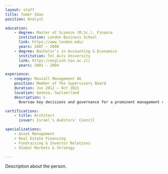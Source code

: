 ```yaml
---
layout: staff
title: Tomer Idan
position: Analyst

education:
    - degree: Master of Science (M.Sc.), Finance
      institution: London Business School
      link: https://www.london.edu/
      years: 2007 – 2008
    - degree: Bachelor’s in Accounting & Economics
      institution: Tel Aviv University
      link: https://english.tau.ac.il/
      years: 2001 – 2004

experience:
  - company: Mascall Management AG
    position: Member of The Supervisory Board
    duration: Jun 2012 – Oct 2021
    location: Geneva, Switzerland
    description: >
      Oversaw key decisions and governance for a prominent management company, maximizing value for stakeholders over a 9-year tenure.

certifications:
    - title: Architect
      issuer: Israel's Auditors' Council

specializations:
    - Asset Management
    - Real Estate Financing
    - Fundraising & Investor Relations
    - Global Markets & Strategy

---
```




Description about the person.